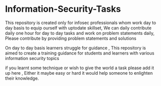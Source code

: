 # Information-Security-Tasks
This repository is created only for infosec professionals whom work day to day basis to equip ourself with uptodate skillset, We can daily contribute daily one hour for day to day tasks and work on problem statements daily, Please contribute by providing problem statements and solutions 

On day to day basis learners struggle for guidance , This repository is aimed to create a training guidance for students and learners with various information security topics 

if you learnt some technique or wish to give the world a task please add it up here , Either it maybe easy or hard it would help someone to 
enlighten their knowledge.
